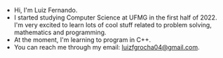 - Hi, I'm Luiz Fernando.
- I started studying Computer Science at UFMG in the first half of 2022. I'm very excited to learn lots of cool stuff related to problem solving, mathematics and programming.
- At the moment, I'm learning to program in C++.
- You can reach me through my email: luizfgrocha04@gmail.com.
